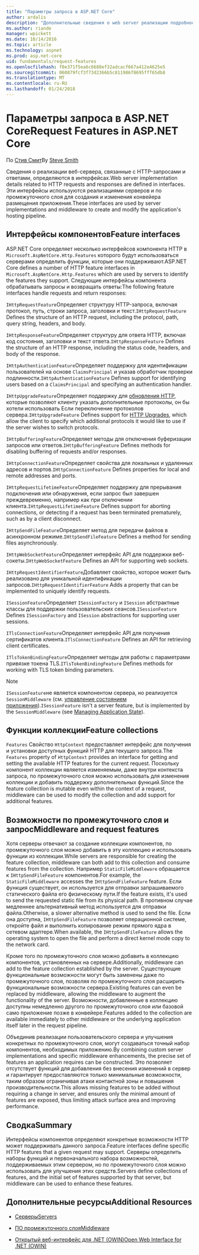 ```yaml
---
title: "Параметры запроса в ASP.NET Core"
author: ardalis
description: "Дополнительные сведения о web server реализации подробности, связанные с HTTP-запросов и ответов, которые определены в интерфейсах для ASP.NET Core."
ms.author: riande
manager: wpickett
ms.date: 10/14/2016
ms.topic: article
ms.technology: aspnet
ms.prod: asp.net-core
uid: fundamentals/request-features
ms.openlocfilehash: f0e371f5ea6c6688ef32adcacf667a412e4625e5
ms.sourcegitcommit: 060879fcf3f73d2366b5c811986f8695fff65db8
ms.translationtype: MT
ms.contentlocale: ru-RU
ms.lasthandoff: 01/24/2018
---
```

# <a name="request-features-in-aspnet-core"></a><span data-ttu-id="f6fc7-103">Параметры запроса в ASP.NET Core</span><span class="sxs-lookup"><span data-stu-id="f6fc7-103">Request Features in ASP.NET Core</span></span>

<span data-ttu-id="f6fc7-104">По [Стив Смит](https://ardalis.com/)</span><span class="sxs-lookup"><span data-stu-id="f6fc7-104">By [Steve Smith](https://ardalis.com/)</span></span>

<span data-ttu-id="f6fc7-105">Сведения о реализации веб-сервера, связанные с HTTP-запросами и ответами, определяются в интерфейсах.</span><span class="sxs-lookup"><span data-stu-id="f6fc7-105">Web server implementation details related to HTTP requests and responses are defined in interfaces.</span></span> <span data-ttu-id="f6fc7-106">Эти интерфейсы используются реализациями серверов и по промежуточного слоя для создания и изменения конвейера размещения приложения.</span><span class="sxs-lookup"><span data-stu-id="f6fc7-106">These interfaces are used by server implementations and middleware to create and modify the application's hosting pipeline.</span></span>

## <a name="feature-interfaces"></a><span data-ttu-id="f6fc7-107">Интерфейсы компонентов</span><span class="sxs-lookup"><span data-stu-id="f6fc7-107">Feature interfaces</span></span>

<span data-ttu-id="f6fc7-108">ASP.NET Core определяет несколько интерфейсов компонента HTTP в `Microsoft.AspNetCore.Http.Features` которого будут использоваться серверами определить функции, которые они поддерживают.</span><span class="sxs-lookup"><span data-stu-id="f6fc7-108">ASP.NET Core defines a number of HTTP feature interfaces in `Microsoft.AspNetCore.Http.Features` which are used by servers to identify the features they support.</span></span> <span data-ttu-id="f6fc7-109">Следующие интерфейсы компонента обрабатывать запросы и возвращать ответы:</span><span class="sxs-lookup"><span data-stu-id="f6fc7-109">The following feature interfaces handle requests and return responses:</span></span>

<span data-ttu-id="f6fc7-110">`IHttpRequestFeature`Определяет структуру HTTP-запроса, включая протокол, путь, строки запроса, заголовки и текст.</span><span class="sxs-lookup"><span data-stu-id="f6fc7-110">`IHttpRequestFeature` Defines the structure of an HTTP request, including the protocol, path, query string, headers, and body.</span></span>

<span data-ttu-id="f6fc7-111">`IHttpResponseFeature`Определяет структуру для ответа HTTP, включая код состояния, заголовки и текст ответа.</span><span class="sxs-lookup"><span data-stu-id="f6fc7-111">`IHttpResponseFeature` Defines the structure of an HTTP response, including the status code, headers, and body of the response.</span></span>

<span data-ttu-id="f6fc7-112">`IHttpAuthenticationFeature`Определяет поддержку для идентификации пользователей на основе `ClaimsPrincipal` и указав обработчик проверки подлинности.</span><span class="sxs-lookup"><span data-stu-id="f6fc7-112">`IHttpAuthenticationFeature` Defines support for identifying users based on a `ClaimsPrincipal` and specifying an authentication handler.</span></span>

<span data-ttu-id="f6fc7-113">`IHttpUpgradeFeature`Определяет поддержку для [обновления HTTP](https://tools.ietf.org/html/rfc2616.html#section-14.42), которые позволяют клиенту указать дополнительные протоколы, он бы хотели использовать Если переключение протоколов сервера.</span><span class="sxs-lookup"><span data-stu-id="f6fc7-113">`IHttpUpgradeFeature` Defines support for [HTTP Upgrades](https://tools.ietf.org/html/rfc2616.html#section-14.42), which allow the client to specify which additional protocols it would like to use if the server wishes to switch protocols.</span></span>

<span data-ttu-id="f6fc7-114">`IHttpBufferingFeature`Определяет методы для отключения буферизации запросов или ответов.</span><span class="sxs-lookup"><span data-stu-id="f6fc7-114">`IHttpBufferingFeature` Defines methods for disabling buffering of requests and/or responses.</span></span>

<span data-ttu-id="f6fc7-115">`IHttpConnectionFeature`Определяет свойства для локальных и удаленных адресов и портов.</span><span class="sxs-lookup"><span data-stu-id="f6fc7-115">`IHttpConnectionFeature` Defines properties for local and remote addresses and ports.</span></span>

<span data-ttu-id="f6fc7-116">`IHttpRequestLifetimeFeature`Определяет поддержку для прерывания подключения или обнаружения, если запрос был завершен преждевременно, например как при отключении клиента.</span><span class="sxs-lookup"><span data-stu-id="f6fc7-116">`IHttpRequestLifetimeFeature` Defines support for aborting connections, or detecting if a request has been terminated prematurely, such as by a client disconnect.</span></span>

<span data-ttu-id="f6fc7-117">`IHttpSendFileFeature`Определяет метод для передачи файлов в асинхронном режиме.</span><span class="sxs-lookup"><span data-stu-id="f6fc7-117">`IHttpSendFileFeature` Defines a method for sending files asynchronously.</span></span>

<span data-ttu-id="f6fc7-118">`IHttpWebSocketFeature`Определяет интерфейс API для поддержки веб-сокеты.</span><span class="sxs-lookup"><span data-stu-id="f6fc7-118">`IHttpWebSocketFeature` Defines an API for supporting web sockets.</span></span>

<span data-ttu-id="f6fc7-119">`IHttpRequestIdentifierFeature`Добавляет свойство, которое может быть реализовано для уникальной идентификации запросов.</span><span class="sxs-lookup"><span data-stu-id="f6fc7-119">`IHttpRequestIdentifierFeature` Adds a property that can be implemented to uniquely identify requests.</span></span>

<span data-ttu-id="f6fc7-120">`ISessionFeature`Определяет `ISessionFactory` и `ISession` абстрактные классы для поддержки пользовательских сеансов.</span><span class="sxs-lookup"><span data-stu-id="f6fc7-120">`ISessionFeature` Defines `ISessionFactory` and `ISession` abstractions for supporting user sessions.</span></span>

<span data-ttu-id="f6fc7-121">`ITlsConnectionFeature`Определяет интерфейс API для получения сертификатов клиента.</span><span class="sxs-lookup"><span data-stu-id="f6fc7-121">`ITlsConnectionFeature` Defines an API for retrieving client certificates.</span></span>

<span data-ttu-id="f6fc7-122">`ITlsTokenBindingFeature`Определяет методы для работы с параметрами привязке токена TLS.</span><span class="sxs-lookup"><span data-stu-id="f6fc7-122">`ITlsTokenBindingFeature` Defines methods for working with TLS token binding parameters.</span></span>

> [!NOTE]
> <span data-ttu-id="f6fc7-123">`ISessionFeature`не является компонентом сервера, но реализуется `SessionMiddleware` (см. [управление состоянием приложения](app-state.md)).</span><span class="sxs-lookup"><span data-stu-id="f6fc7-123">`ISessionFeature` isn't a server feature, but is implemented by the `SessionMiddleware` (see [Managing Application State](app-state.md)).</span></span>

## <a name="feature-collections"></a><span data-ttu-id="f6fc7-124">Функции коллекции</span><span class="sxs-lookup"><span data-stu-id="f6fc7-124">Feature collections</span></span>

<span data-ttu-id="f6fc7-125">`Features` Свойство `HttpContext` предоставляет интерфейс для получения и установки доступных функций HTTP для текущего запроса.</span><span class="sxs-lookup"><span data-stu-id="f6fc7-125">The `Features` property of `HttpContext` provides an interface for getting and setting the available HTTP features for the current request.</span></span> <span data-ttu-id="f6fc7-126">Поскольку компонент коллекции является изменяемым, даже внутри контекста запроса, по промежуточного слоя можно использовать для изменения коллекции и добавить поддержку дополнительных функций.</span><span class="sxs-lookup"><span data-stu-id="f6fc7-126">Since the feature collection is mutable even within the context of a request, middleware can be used to modify the collection and add support for additional features.</span></span>

## <a name="middleware-and-request-features"></a><span data-ttu-id="f6fc7-127">Возможности по промежуточного слоя и запрос</span><span class="sxs-lookup"><span data-stu-id="f6fc7-127">Middleware and request features</span></span>

<span data-ttu-id="f6fc7-128">Хотя серверы отвечают за создание коллекции компонентов, по промежуточного слоя можно добавить в эту коллекцию и использовать функции из коллекции.</span><span class="sxs-lookup"><span data-stu-id="f6fc7-128">While servers are responsible for creating the feature collection, middleware can both add to this collection and consume features from the collection.</span></span> <span data-ttu-id="f6fc7-129">Например `StaticFileMiddleware` обращается к `IHttpSendFileFeature` компонентов.</span><span class="sxs-lookup"><span data-stu-id="f6fc7-129">For example, the `StaticFileMiddleware` accesses the `IHttpSendFileFeature` feature.</span></span> <span data-ttu-id="f6fc7-130">Если функция существует, он используется для отправки запрашиваемого статического файла его физическому пути.</span><span class="sxs-lookup"><span data-stu-id="f6fc7-130">If the feature exists, it's used to send the requested static file from its physical path.</span></span> <span data-ttu-id="f6fc7-131">В противном случае медленнее альтернативный метод используется для отправки файла.</span><span class="sxs-lookup"><span data-stu-id="f6fc7-131">Otherwise, a slower alternative method is used to send the file.</span></span> <span data-ttu-id="f6fc7-132">Если она доступна, `IHttpSendFileFeature` позволяет операционной системе, откройте файл и выполнить копирование режим прямого ядра в сетевом адаптере.</span><span class="sxs-lookup"><span data-stu-id="f6fc7-132">When available, the `IHttpSendFileFeature` allows the operating system to open the file and perform a direct kernel mode copy to the network card.</span></span>

<span data-ttu-id="f6fc7-133">Кроме того по промежуточного слоя можно добавить в коллекцию компонентов, установленных на сервере.</span><span class="sxs-lookup"><span data-stu-id="f6fc7-133">Additionally, middleware can add to the feature collection established by the server.</span></span> <span data-ttu-id="f6fc7-134">Существующие функциональные возможности могут быть заменены даже по промежуточного слоя, позволяя по промежуточного слоя расширить функциональные возможности сервера.</span><span class="sxs-lookup"><span data-stu-id="f6fc7-134">Existing features can even be replaced by middleware, allowing the middleware to augment the functionality of the server.</span></span> <span data-ttu-id="f6fc7-135">Возможности, добавленные в коллекцию доступны немедленно другого по промежуточного слоя или базовой само приложение позже в конвейере.</span><span class="sxs-lookup"><span data-stu-id="f6fc7-135">Features added to the collection are available immediately to other middleware or the underlying application itself later in the request pipeline.</span></span>

<span data-ttu-id="f6fc7-136">Объединив реализации пользовательского сервера и улучшения конкретных по промежуточного слоя, могут создаваться точный набор компонентов, необходимых приложению.</span><span class="sxs-lookup"><span data-stu-id="f6fc7-136">By combining custom server implementations and specific middleware enhancements, the precise set of features an application requires can be constructed.</span></span> <span data-ttu-id="f6fc7-137">Это позволяет отсутствует функций для добавления без внесения изменений в сервер и гарантирует предоставляются только минимальные возможности, таким образом ограничивая атаки контактной зоны и повышения производительности.</span><span class="sxs-lookup"><span data-stu-id="f6fc7-137">This allows missing features to be added without requiring a change in server, and ensures only the minimal amount of features are exposed, thus limiting attack surface area and improving performance.</span></span>

## <a name="summary"></a><span data-ttu-id="f6fc7-138">Сводка</span><span class="sxs-lookup"><span data-stu-id="f6fc7-138">Summary</span></span>

<span data-ttu-id="f6fc7-139">Интерфейсы компонентов определяют конкретные возможности HTTP может поддерживать данного запроса.</span><span class="sxs-lookup"><span data-stu-id="f6fc7-139">Feature interfaces define specific HTTP features that a given request may support.</span></span> <span data-ttu-id="f6fc7-140">Серверы определить наборы функций и первоначального набора возможностей, поддерживаемых этим сервером, но по промежуточного слоя можно использовать для улучшения этих средств.</span><span class="sxs-lookup"><span data-stu-id="f6fc7-140">Servers define collections of features, and the initial set of features supported by that server, but middleware can be used to enhance these features.</span></span>

## <a name="additional-resources"></a><span data-ttu-id="f6fc7-141">Дополнительные ресурсы</span><span class="sxs-lookup"><span data-stu-id="f6fc7-141">Additional Resources</span></span>

* [<span data-ttu-id="f6fc7-142">Серверы</span><span class="sxs-lookup"><span data-stu-id="f6fc7-142">Servers</span></span>](servers/index.md)

* [<span data-ttu-id="f6fc7-143">ПО промежуточного слоя</span><span class="sxs-lookup"><span data-stu-id="f6fc7-143">Middleware</span></span>](middleware.md)

* [<span data-ttu-id="f6fc7-144">Открытый веб-интерфейс для .NET (OWIN)</span><span class="sxs-lookup"><span data-stu-id="f6fc7-144">Open Web Interface for .NET (OWIN)</span></span>](owin.md)
